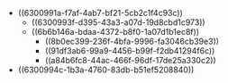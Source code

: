 - ((6300991a-f7af-4ab7-bf21-5cb2c1f4c93c))
	- ((6300993f-d395-43a3-a07d-19d8cbd1c973))
	- ((6b6b146a-bdaa-4372-b8f0-1a07d1b1ec8f))
		- ((8b0ec399-236f-4bfa-9996-fa3046cb39e3))
		- ((91df3ab6-99a9-4456-b99f-f2db41294f6c))
		- ((a84b6fc8-44ac-466f-96df-17de25a330c2))
- ((6300994c-1b3a-4760-83db-b51ef5208840))